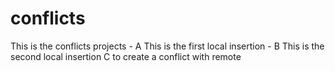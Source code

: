# conflicts
This is the conflicts projects - A
This is the first local insertion - B
This is the second local insertion C to create a conflict with remote
